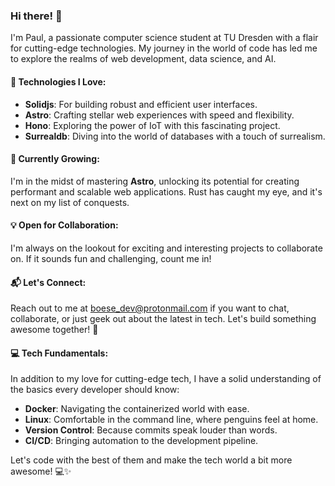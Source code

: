 ### Hi there! 👋

I'm Paul, a passionate computer science student at TU Dresden with a flair for cutting-edge technologies. My journey in the world of code has led me to explore the realms of web development, data science, and AI.

#### 🚀 Technologies I Love:

- **Solidjs**: For building robust and efficient user interfaces.
- **Astro**: Crafting stellar web experiences with speed and flexibility.
- **Hono**: Exploring the power of IoT with this fascinating project.
- **Surrealdb**: Diving into the world of databases with a touch of surrealism.

#### 🌱 Currently Growing:

I'm in the midst of mastering **Astro**, unlocking its potential for creating performant and scalable web applications. Rust has caught my eye, and it's next on my list of conquests.

#### 💡 Open for Collaboration:

I'm always on the lookout for exciting and interesting projects to collaborate on. If it sounds fun and challenging, count me in!

#### 📬 Let's Connect:

Reach out to me at [boese_dev@protonmail.com](mailto:boese_dev@protonmail.com) if you want to chat, collaborate, or just geek out about the latest in tech. Let's build something awesome together! 🚀

#### 💻 Tech Fundamentals:

In addition to my love for cutting-edge tech, I have a solid understanding of the basics every developer should know:

- **Docker**: Navigating the containerized world with ease.
- **Linux**: Comfortable in the command line, where penguins feel at home.
- **Version Control**: Because commits speak louder than words.
- **CI/CD**: Bringing automation to the development pipeline.
  
Let's code with the best of them and make the tech world a bit more awesome! 💻✨


<!---
paul1995tu/paul1995tu is a ✨ special ✨ repository because its `README.md` (this file) appears on your GitHub profile.
You can click the Preview link to take a look at your changes.
--->
